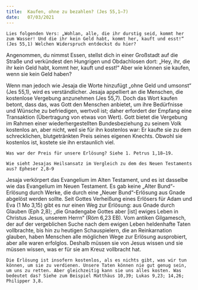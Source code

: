 ```yaml
---
title:  Kaufen, ohne zu bezahlen? (Jes 55,1–7)
date:   07/03/2021
---
```


`Lies folgenden Vers: „Wohlan, alle, die ihr durstig seid, kommt her zum Wasser! Und die ihr kein Geld habt, kommt her, kauft und esst!“ (Jes 55,1) Welchen Widerspruch entdeckst du hier?`

Angenommen, du nimmst Essen, stellst dich in einer Großstadt auf die Straße und verkündest den Hungrigen und Obdachlosen dort: „Hey, ihr, die ihr kein Geld habt, kommt her, kauft und esst!“ Aber wie können sie kaufen, wenn sie kein Geld haben?

Wenn man jedoch wie Jesaja die Worte hinzufügt „ohne Geld und umsonst“ (Jes 55,1), wird es verständlicher. Jesaja appelliert an die Menschen, die kostenlose Vergebung anzunehmen (Jes 55,7). Doch das Wort kaufen betont, dass das, was Gott den Menschen anbietet, um ihre Bedürfnisse und Wünsche zu befriedigen, wertvoll ist; daher erfordert der Empfang eine Transaktion (Übertragung von etwas von Wert). Gott bietet die Vergebung im Rahmen einer wiederhergestellten Bundesbeziehung zu seinem Volk kostenlos an, aber nicht, weil sie für ihn kostenlos war: Er kaufte sie zu dem schrecklichen, blutgetränkten Preis seines eigenen Knechts. Obwohl sie kostenlos ist, kostete sie ihn erstaunlich viel.

`Was war der Preis für unsere Erlösung? Siehe 1. Petrus 1,18–19.`

`Wie sieht Jesajas Heilsansatz im Vergleich zu dem des Neuen Testaments aus? Epheser 2,8–9`

Jesaja verkörpert das Evangelium im Alten Testament, und es ist dasselbe wie das Evangelium im Neuen Testament. Es gab keine „Alter Bund“-Erlösung durch Werke, die durch eine „Neuer Bund“-Erlösung aus Gnade abgelöst werden sollte. Seit Gottes Verheißung eines Erlösers für Adam und Eva (1 Mo 3,15) gibt es nur einen Weg zur Erlösung: aus Gnade durch Glauben (Eph 2,8); „die Gnadengabe Gottes aber [ist] ewiges Leben in Christus Jesus, unserem Herrn“ (Röm 6,23 EB). Vom antiken Gilgamesch, der auf der vergeblichen Suche nach dem ewigen Leben heldenhafte Taten vollbrachte, bis hin zu heutigen Schauspielern, die an Reinkarnation glauben, haben Menschen alle möglichen Wege zur Erlösung ausprobiert, aber alle waren erfolglos. Deshalb müssen sie von Jesus wissen und sie müssen wissen, was er für sie am Kreuz vollbracht hat.

`Die Erlösung ist insofern kostenlos, als es nichts gibt, was wir tun können, um sie zu verdienen. Unsere Taten können nie gut genug sein, um uns zu retten. Aber gleichzeitig kann sie uns alles kosten. Was bedeutet das? Siehe zum Beispiel Matthäus 10,39; Lukas 9,23; 14,26; Philipper 3,8.`